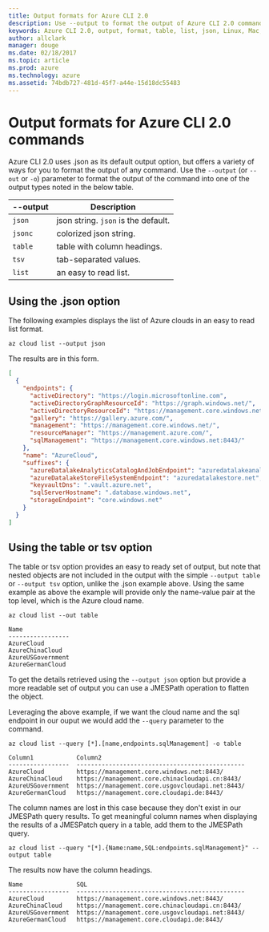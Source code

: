 ```yaml
---
title: Output formats for Azure CLI 2.0 
description: Use --output to format the output of Azure CLI 2.0 commands to tables, lists or json.
keywords: Azure CLI 2.0, output, format, table, list, json, Linux, Mac, Windows, OS X
author: allclark
manager: douge
ms.date: 02/18/2017
ms.topic: article
ms.prod: azure
ms.technology: azure
ms.assetid: 74bdb727-481d-45f7-a44e-15d18dc55483
---
```


# Output formats for Azure CLI 2.0 commands

Azure CLI 2.0 uses .json as its default output option, but offers a variety of ways for you to format the output of any command.  Use the `--output` (or `--out` or `-o`) parameter to format the output of the command into one of the output types noted in the below table. 

--output | Description
---------|-------------------------------
`json`   | json string. `json` is the default.
`jsonc`  | colorized json string.
`table`  | table with column headings.
`tsv`    | tab-separated values.
`list`   | an easy to read list.

## Using the .json option

The following examples displays the list of Azure clouds in an easy to read list format.

```azurecli
az cloud list --output json
```

The results are in this form.

```json
[
  {
    "endpoints": {
      "activeDirectory": "https://login.microsoftonline.com",
      "activeDirectoryGraphResourceId": "https://graph.windows.net/",
      "activeDirectoryResourceId": "https://management.core.windows.net/",
      "gallery": "https://gallery.azure.com/",
      "management": "https://management.core.windows.net/",
      "resourceManager": "https://management.azure.com/",
      "sqlManagement": "https://management.core.windows.net:8443/"
    },
    "name": "AzureCloud",
    "suffixes": {
      "azureDatalakeAnalyticsCatalogAndJobEndpoint": "azuredatalakeanalytics.net",
      "azureDatalakeStoreFileSystemEndpoint": "azuredatalakestore.net",
      "keyvaultDns": ".vault.azure.net",
      "sqlServerHostname": ".database.windows.net",
      "storageEndpoint": "core.windows.net"
    }
  }
]
```
## Using the table or tsv option

The table or tsv option provides an easy to ready set of output, but note that nested objects are not included in the output with the simple `--output table` or `--output tsv` option, unlike the .json example above.  Using the same example as above the example will provide only the name-value pair at the top level, which is the Azure cloud name.

```azurecli
az cloud list --out table
```

```
Name
-----------------
AzureCloud
AzureChinaCloud
AzureUSGovernment
AzureGermanCloud
```

To get the details retrieved using the `--output json` option but provide a more readable set of output you can use a JMESPath operation to flatten the object.  

Leveraging the above example, if we want the cloud name and the sql endpoint in our ouput we would add the `--query` parameter to the command.

```azurecli
az cloud list --query [*].[name,endpoints.sqlManagement] -o table
```

```
Column1            Column2
-----------------  -----------------------------------------------
AzureCloud         https://management.core.windows.net:8443/
AzureChinaCloud    https://management.core.chinacloudapi.cn:8443/
AzureUSGovernment  https://management.core.usgovcloudapi.net:8443/
AzureGermanCloud   https://management.core.cloudapi.de:8443/
```

The column names are lost in this case because they don't exist in our JMESPath query results. 
To get meaningful column names when displaying the results of a JMESPatch query in a table,
add them to the JMESPath query.

```azurecli
az cloud list --query "[*].{Name:name,SQL:endpoints.sqlManagement}" --output table
```

The results now have the column headings.

```
Name               SQL
-----------------  -----------------------------------------------
AzureCloud         https://management.core.windows.net:8443/
AzureChinaCloud    https://management.core.chinacloudapi.cn:8443/
AzureUSGovernment  https://management.core.usgovcloudapi.net:8443/
AzureGermanCloud   https://management.core.cloudapi.de:8443/
```
